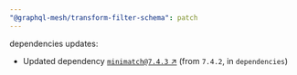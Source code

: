 ```yaml
---
"@graphql-mesh/transform-filter-schema": patch
---
```

dependencies updates:
  - Updated dependency [`minimatch@7.4.3` ↗︎](https://www.npmjs.com/package/minimatch/v/7.4.3) (from `7.4.2`, in `dependencies`)
